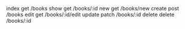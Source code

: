 index   get /books
show    get /books/:id
new     get /books/new
create  post /books
edit    get /books/:id/edit
update  patch /books/:id
delete  delete /books/:id
